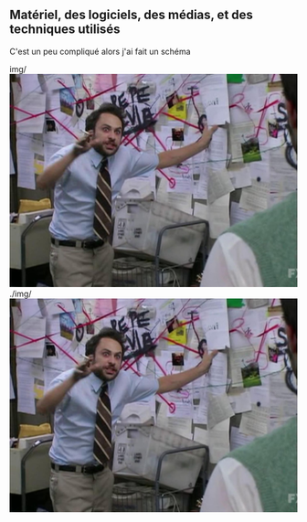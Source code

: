 ## Matériel, des logiciels, des médias, et des techniques utilisés

C'est un peu compliqué alors j'ai fait un schéma

img/
![](img/tech_graphique.jpg)
./img/
![](./img/tech_graphique.jpg)
